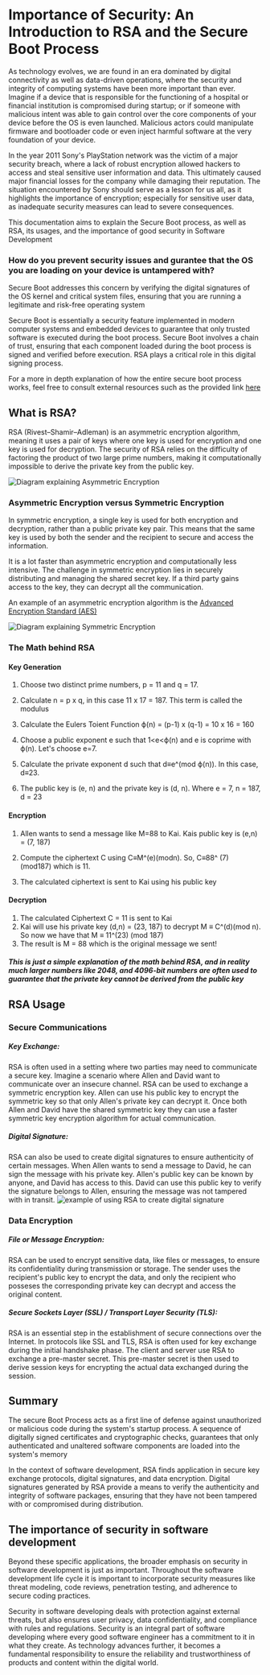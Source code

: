 # Importance of Security: An Introduction to RSA and the Secure Boot Process


As technology evolves, we are found in an era dominated by digital connectivity as well as data-driven operations, where the security and integrity of computing systems have been more important than ever. Imagine if a device that is responsible for the functioning of a hospital or financial institution is compromised during startup; or if someone with malicious intent was able to gain control over the core components of your device before the OS is even launched.
Malicious actors could manipulate firmware and bootloader code or even inject harmful software at the very foundation of your device. 

In the year 2011 Sony's PlayStation network was the victim of a major security breach, where a lack of robust encryption allowed hackers to access and steal sensitive user information and data. This ultimately caused major financial losses for the company while damaging their reputation. The situation encountered by Sony should serve as a lesson for us all, as it highlights the importance of encryption; especially for sensitive user data, as inadequate security measures can lead to severe consequences.

This documentation aims to explain the Secure Boot process, as well as RSA, its usages, and the importance of good security in Software Development

### How do you prevent security issues and gurantee that the OS you are loading on your device is untampered with?
Secure Boot addresses this concern by verifying the digital signatures of the OS kernel and critical system files, ensuring that you are running a legitimate and risk-free operating system

Secure Boot is essentially a security feature implemented in modern computer systems and embedded devices to guarantee that only trusted software is executed during the boot process.
Secure Boot involves a chain of trust, ensuring that each component loaded during the boot process is signed and verified before execution. RSA plays a critical role in this digital signing process.

For a more in depth explanation of how the entire secure boot process works, feel free to consult external resources such as the provided link 
[here](https://www.particle.io/iot-guides-and-resources/iot-secure-boot/#:~:text=In%20the%20context%20of%20Internet,at%20the%20time%20of%20manufacture)


## What is RSA?
RSA (Rivest–Shamir–Adleman) is an asymmetric encryption algorithm, meaning it uses a pair of keys where one key is used for encryption and one key is used for decryption. The security of RSA relies on the difficulty of factoring the product of two large prime numbers, making it computationally impossible to derive the private key from the public key.

![Diagram explaining Asymmetric Encryption](../assets/key.png)

### Asymmetric Encryption versus Symmetric Encryption


In symmetric encryption, a single key is used for both encryption and decryption, rather than a public private key pair. This means that the same key is used by both the sender and the recipient to secure and access the information.

It is a lot faster than asymmetric encryption and computationally less intensive.
The challenge in symmetric encryption lies in securely distributing and managing the shared secret key. If a third party gains access to the key, they can decrypt all the communication.

An example of an asymmetric encryption algorithm is the [Advanced Encryption Standard (AES)](https://www.techtarget.com/searchsecurity/definition/Advanced-Encryption-Standard)

![Diagram explaining Symmetric Encryption](../assets/symmetric.png)


### The Math behind RSA

#### Key Generation
1. Choose two distinct prime numbers, p = 11 and q = 17.

2. Calculate n = p x q, in this case 11 x 17 = 187. This term is called the modulus

3. Calculate the Eulers Toient Function ϕ(n) = (p-1) x (q-1) = 10 x 16 = 160

4. Choose a public exponent e such that 1<e<ϕ(n) and e is coprime with ϕ(n). Let's choose e=7.

5. Calculate the private exponent d such that d≡e^(mod ϕ(n)). In this case, d≡23.

6. The public key is (e, n) and the private key is (d, n). Where e = 7, n = 187, d = 23

#### Encryption

1. Allen wants to send a message like M=88 to Kai. Kais public key is (e,n) = (7, 187)

2. Compute the ciphertext C using C≡M^(e)(modn). So, C≡88^ (7) (mod187) which is 11.
3. The calculated ciphertext is sent to Kai using his public key

#### Decryption

1. The calculated Ciphertext C = 11 is sent to Kai
2. Kai will use his private key (d,n) = (23, 187) to decrypt M ≡ C^(d)(mod n). So now we have that M ≡ 11^(23) (mod 187)
3. The result is M = 88 which is the original message we sent!


##### This is just a simple explanation of the math behind RSA, and in reality much larger numbers like 2048, and 4096-bit numbers are often used to guarantee that the private key cannot be derived from the public key


## RSA Usage

### Secure Communications

##### Key Exchange: 
RSA is often used in a setting where two parties may need to communicate a secure key. Imagine a scenario where Allen and David want to communicate over an insecure channel. RSA can be used to exchange a symmetric encryption key. Allen can use his public key to encrypt the symmetric key so that only Allen's private key can decrypt it. Once both Allen and David have the shared symmetric key they can use a faster symmetric key encryption algorithm for actual communication.

##### Digital Signature: 
RSA can also be used to create digital signatures to ensure authenticity of certain messages. When Allen wants to send a message to David, he can sign the message with his private key. Allen's public key can be known by anyone, and David has access to this. David can use this public key to verify the signature belongs to Allen, ensuring the message was not tampered with in transit.
![example of using RSA to create digital signature](../assets/RSA-signature.png)

### Data Encryption

##### File or Message Encryption:
RSA can be used to encrypt sensitive data, like files or messages, to ensure its confidentiality during transmission or storage. The sender uses the recipient's public key to encrypt the data, and only the recipient who posseses the corresponding private key can decrypt and access the original content.

##### Secure Sockets Layer (SSL) / Transport Layer Security (TLS):
RSA is an essential step in the establishment of secure connections over the Internet. In protocols like SSL and TLS, RSA is often used for key exchange during the initial handshake phase. The client and server use RSA to exchange a pre-master secret. This pre-master secret is then used to derive session keys for encrypting the actual data exchanged during the session.


## Summary
The secure Boot Process acts as a first line of defense against unauthorized or malicious code during the system's startup process. A sequence of digitally signed certificates and cryptographic checks, guarantees that only authenticated and unaltered software components are loaded into the system's memory


In the context of software development, RSA finds application in secure key exchange protocols, digital signatures, and data encryption. Digital signatures generated by RSA provide a means to verify the authenticity and integrity of software packages, ensuring that they have not been tampered with or compromised during distribution.

## The importance of security in software development

Beyond these specific applications, the broader emphasis on security in software development is just as important. Throughout the software development life cycle it is important to incorporate security measures like threat modeling, code reviews, penetration testing, and adherence to secure coding practices.

Security in software developing deals with protection against external threats, but also ensures user privacy, data confidentiality, and compliance with rules and regulations. Security is an integral part of software developing where every good software engineer has a commitment to it in what they create. As technology advances further, it becomes a fundamental responsibility to ensure the reliability and trustworthiness of products and content within the digital world.